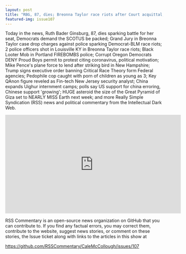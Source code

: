 ```yaml
---
layout: post
title: "RBG, 87, dies; Breonna Taylor race riots after Court acquittal, cops shot, firebombed, hit with bat."
featured-img: issue107
---
```


Today in the news, Ruth Bader Ginsburg, 87, dies sparking battle for her seat, Democrats demand the SCOTUS be packed; Grand Jury in Breonna Taylor case drop charges against police sparking Democrat-BLM race riots; 2 police officers shot in Louisville KY in Breonna Taylor race riots; Black Looter Mob in Portland FIREBOMBS police; Corrupt Oregon Democrats DENY Proud Boys permit to protest citing coronavirus, political motivation; Mike Pence's plane force to lend after striking bird in New Hampshire; Trump signs executive order banning Critical Race Theory form Federal agencies; Pedophile cop caught with porn of children as young as 3; Key QAnon figure reveled as Fin-tech New Jersey security analyst; China expands Uighur internment camps; polls say US support for china erroring, Chinese support 'growing'; HUGE asteroid the size of the Great Pyramid of Giza set to NEARLY MISS Earth next week; and more Really Simple Syndication (RSS) news and political commentary from the Intellectual Dark Web.

<iframe width="560" height="315" src="https://www.youtube.com/embed/yvyCnrqGZyg" frameborder="0" allow="accelerometer; autoplay; encrypted-media; gyroscope; picture-in-picture" allowfullscreen></iframe>

RSS Commentary is an open-source news organization on GitHub that you can contribute to. If you find any factual errors, you may correct them, contribute to the website, suggest news stories, or comment on these stories, the Issue ticket along with links to the articles in this show at 

<https://github.com/RSSCommentary/CaleMcCollough/issues/107>
